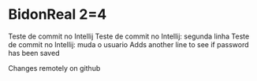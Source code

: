# BidonReal 2=4

Teste de commit no Intellij
Teste de commit no Intellij: segunda linha
Teste de commit no Intellij: muda o usuario
Adds another line to see if password has been saved

Changes remotely on github
